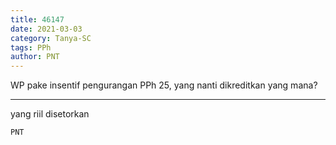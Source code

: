 ```yaml
---
title: 46147
date: 2021-03-03
category: Tanya-SC
tags: PPh
author: PNT
---
```


WP pake insentif pengurangan PPh 25, yang nanti dikreditkan yang mana?

---

yang riil disetorkan

`PNT`
